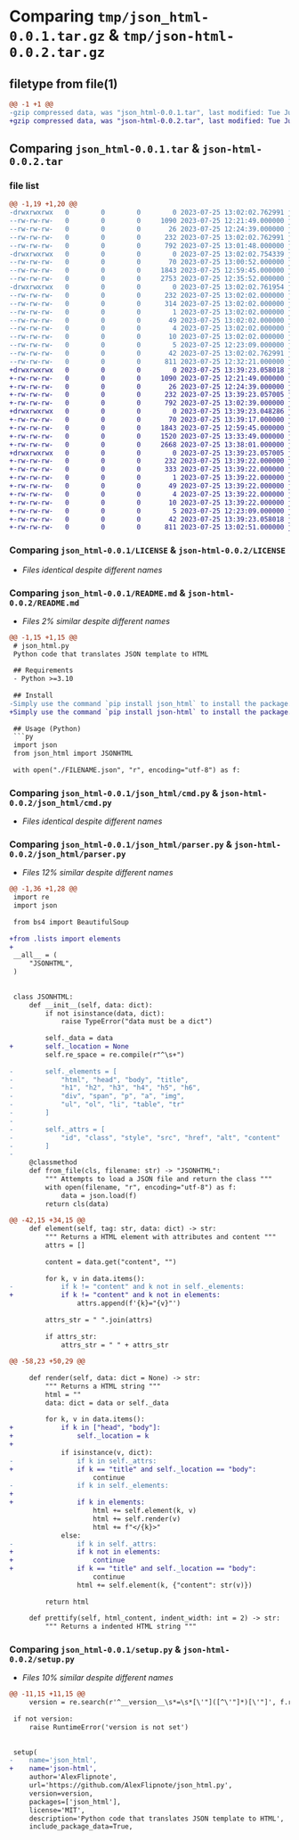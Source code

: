 # Comparing `tmp/json_html-0.0.1.tar.gz` & `tmp/json-html-0.0.2.tar.gz`

## filetype from file(1)

```diff
@@ -1 +1 @@
-gzip compressed data, was "json_html-0.0.1.tar", last modified: Tue Jul 25 13:02:02 2023, max compression
+gzip compressed data, was "json-html-0.0.2.tar", last modified: Tue Jul 25 13:39:23 2023, max compression
```

## Comparing `json_html-0.0.1.tar` & `json-html-0.0.2.tar`

### file list

```diff
@@ -1,19 +1,20 @@
-drwxrwxrwx   0        0        0        0 2023-07-25 13:02:02.762991 json_html-0.0.1/
--rw-rw-rw-   0        0        0     1090 2023-07-25 12:21:49.000000 json_html-0.0.1/LICENSE
--rw-rw-rw-   0        0        0       26 2023-07-25 12:24:39.000000 json_html-0.0.1/MANIFEST.in
--rw-rw-rw-   0        0        0      232 2023-07-25 13:02:02.762991 json_html-0.0.1/PKG-INFO
--rw-rw-rw-   0        0        0      792 2023-07-25 13:01:48.000000 json_html-0.0.1/README.md
-drwxrwxrwx   0        0        0        0 2023-07-25 13:02:02.754339 json_html-0.0.1/json_html/
--rw-rw-rw-   0        0        0       70 2023-07-25 13:00:52.000000 json_html-0.0.1/json_html/__init__.py
--rw-rw-rw-   0        0        0     1843 2023-07-25 12:59:45.000000 json_html-0.0.1/json_html/cmd.py
--rw-rw-rw-   0        0        0     2753 2023-07-25 12:35:52.000000 json_html-0.0.1/json_html/parser.py
-drwxrwxrwx   0        0        0        0 2023-07-25 13:02:02.761954 json_html-0.0.1/json_html.egg-info/
--rw-rw-rw-   0        0        0      232 2023-07-25 13:02:02.000000 json_html-0.0.1/json_html.egg-info/PKG-INFO
--rw-rw-rw-   0        0        0      314 2023-07-25 13:02:02.000000 json_html-0.0.1/json_html.egg-info/SOURCES.txt
--rw-rw-rw-   0        0        0        1 2023-07-25 13:02:02.000000 json_html-0.0.1/json_html.egg-info/dependency_links.txt
--rw-rw-rw-   0        0        0       49 2023-07-25 13:02:02.000000 json_html-0.0.1/json_html.egg-info/entry_points.txt
--rw-rw-rw-   0        0        0        4 2023-07-25 13:02:02.000000 json_html-0.0.1/json_html.egg-info/requires.txt
--rw-rw-rw-   0        0        0       10 2023-07-25 13:02:02.000000 json_html-0.0.1/json_html.egg-info/top_level.txt
--rw-rw-rw-   0        0        0        5 2023-07-25 12:23:09.000000 json_html-0.0.1/requirements.txt
--rw-rw-rw-   0        0        0       42 2023-07-25 13:02:02.762991 json_html-0.0.1/setup.cfg
--rw-rw-rw-   0        0        0      811 2023-07-25 12:32:21.000000 json_html-0.0.1/setup.py
+drwxrwxrwx   0        0        0        0 2023-07-25 13:39:23.058018 json-html-0.0.2/
+-rw-rw-rw-   0        0        0     1090 2023-07-25 12:21:49.000000 json-html-0.0.2/LICENSE
+-rw-rw-rw-   0        0        0       26 2023-07-25 12:24:39.000000 json-html-0.0.2/MANIFEST.in
+-rw-rw-rw-   0        0        0      232 2023-07-25 13:39:23.057005 json-html-0.0.2/PKG-INFO
+-rw-rw-rw-   0        0        0      792 2023-07-25 13:02:39.000000 json-html-0.0.2/README.md
+drwxrwxrwx   0        0        0        0 2023-07-25 13:39:23.048286 json-html-0.0.2/json_html/
+-rw-rw-rw-   0        0        0       70 2023-07-25 13:39:17.000000 json-html-0.0.2/json_html/__init__.py
+-rw-rw-rw-   0        0        0     1843 2023-07-25 12:59:45.000000 json-html-0.0.2/json_html/cmd.py
+-rw-rw-rw-   0        0        0     1520 2023-07-25 13:33:49.000000 json-html-0.0.2/json_html/lists.py
+-rw-rw-rw-   0        0        0     2668 2023-07-25 13:38:01.000000 json-html-0.0.2/json_html/parser.py
+drwxrwxrwx   0        0        0        0 2023-07-25 13:39:23.057005 json-html-0.0.2/json_html.egg-info/
+-rw-rw-rw-   0        0        0      232 2023-07-25 13:39:22.000000 json-html-0.0.2/json_html.egg-info/PKG-INFO
+-rw-rw-rw-   0        0        0      333 2023-07-25 13:39:22.000000 json-html-0.0.2/json_html.egg-info/SOURCES.txt
+-rw-rw-rw-   0        0        0        1 2023-07-25 13:39:22.000000 json-html-0.0.2/json_html.egg-info/dependency_links.txt
+-rw-rw-rw-   0        0        0       49 2023-07-25 13:39:22.000000 json-html-0.0.2/json_html.egg-info/entry_points.txt
+-rw-rw-rw-   0        0        0        4 2023-07-25 13:39:22.000000 json-html-0.0.2/json_html.egg-info/requires.txt
+-rw-rw-rw-   0        0        0       10 2023-07-25 13:39:22.000000 json-html-0.0.2/json_html.egg-info/top_level.txt
+-rw-rw-rw-   0        0        0        5 2023-07-25 12:23:09.000000 json-html-0.0.2/requirements.txt
+-rw-rw-rw-   0        0        0       42 2023-07-25 13:39:23.058018 json-html-0.0.2/setup.cfg
+-rw-rw-rw-   0        0        0      811 2023-07-25 13:02:51.000000 json-html-0.0.2/setup.py
```

### Comparing `json_html-0.0.1/LICENSE` & `json-html-0.0.2/LICENSE`

 * *Files identical despite different names*

### Comparing `json_html-0.0.1/README.md` & `json-html-0.0.2/README.md`

 * *Files 2% similar despite different names*

```diff
@@ -1,15 +1,15 @@
 # json_html.py
 Python code that translates JSON template to HTML
 
 ## Requirements
 - Python >=3.10
 
 ## Install
-Simply use the command `pip install json_html` to install the package.
+Simply use the command `pip install json-html` to install the package.
 
 ## Usage (Python)
 ```py
 import json
 from json_html import JSONHTML
 
 with open("./FILENAME.json", "r", encoding="utf-8") as f:
```

### Comparing `json_html-0.0.1/json_html/cmd.py` & `json-html-0.0.2/json_html/cmd.py`

 * *Files identical despite different names*

### Comparing `json_html-0.0.1/json_html/parser.py` & `json-html-0.0.2/json_html/parser.py`

 * *Files 12% similar despite different names*

```diff
@@ -1,36 +1,28 @@
 import re
 import json
 
 from bs4 import BeautifulSoup
 
+from .lists import elements
+
 __all__ = (
     "JSONHTML",
 )
 
 
 class JSONHTML:
     def __init__(self, data: dict):
         if not isinstance(data, dict):
             raise TypeError("data must be a dict")
 
         self._data = data
+        self._location = None
         self.re_space = re.compile(r"^\s+")
 
-        self._elements = [
-            "html", "head", "body", "title",
-            "h1", "h2", "h3", "h4", "h5", "h6",
-            "div", "span", "p", "a", "img",
-            "ul", "ol", "li", "table", "tr"
-        ]
-
-        self._attrs = [
-            "id", "class", "style", "src", "href", "alt", "content"
-        ]
-
     @classmethod
     def from_file(cls, filename: str) -> "JSONHTML":
         """ Attempts to load a JSON file and return the class """
         with open(filename, "r", encoding="utf-8") as f:
             data = json.load(f)
         return cls(data)
 
@@ -42,15 +34,15 @@
     def element(self, tag: str, data: dict) -> str:
         """ Returns a HTML element with attributes and content """
         attrs = []
 
         content = data.get("content", "")
 
         for k, v in data.items():
-            if k != "content" and k not in self._elements:
+            if k != "content" and k not in elements:
                 attrs.append(f'{k}="{v}"')
 
         attrs_str = " ".join(attrs)
 
         if attrs_str:
             attrs_str = " " + attrs_str
 
@@ -58,23 +50,29 @@
 
     def render(self, data: dict = None) -> str:
         """ Returns a HTML string """
         html = ""
         data: dict = data or self._data
 
         for k, v in data.items():
+            if k in ["head", "body"]:
+                self._location = k
+
             if isinstance(v, dict):
-                if k in self._attrs:
+                if k == "title" and self._location == "body":
                     continue
-                if k in self._elements:
+
+                if k in elements:
                     html += self.element(k, v)
                     html += self.render(v)
                     html += f"</{k}>"
             else:
-                if k in self._attrs:
+                if k not in elements:
+                    continue
+                if k == "title" and self._location == "body":
                     continue
                 html += self.element(k, {"content": str(v)})
 
         return html
 
     def prettify(self, html_content, indent_width: int = 2) -> str:
         """ Returns a indented HTML string """
```

### Comparing `json_html-0.0.1/setup.py` & `json-html-0.0.2/setup.py`

 * *Files 10% similar despite different names*

```diff
@@ -11,15 +11,15 @@
     version = re.search(r'^__version__\s*=\s*[\'"]([^\'"]*)[\'"]', f.read(), re.MULTILINE).group(1)
 
 if not version:
     raise RuntimeError('version is not set')
 
 
 setup(
-    name='json_html',
+    name='json-html',
     author='AlexFlipnote',
     url='https://github.com/AlexFlipnote/json_html.py',
     version=version,
     packages=['json_html'],
     license='MIT',
     description='Python code that translates JSON template to HTML',
     include_package_data=True,
```

